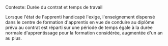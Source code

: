 Contexte: Durée du contrat et temps de travail

Lorsque l'état de l'apprenti handicapé l'exige, l'enseignement dispensé dans le centre de formation d'apprentis en vue de conduire au diplôme prévu au contrat est réparti sur une période de temps égale à la durée normale d'apprentissage pour la formation considérée, augmentée d'un an au plus.